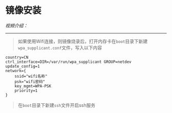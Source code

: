 # 镜像安装

*视频介绍：*

---
> 如果使用Wifi连接，则镜像烧录后，打开内存卡在`boot`目录下新建`wpa_supplicant.conf`文件，写入以下内容
```nginx
country=CN 
ctrl_interface=DIR=/var/run/wpa_supplicant GROUP=netdev 
update_config=1 
network={
    ssid="wifi名称"
    psk="wifi密码"
    key_mgmt=WPA-PSK
    priority=1
}
```

> 在`boot`目录下新建`ssh`文件开启ssh服务
